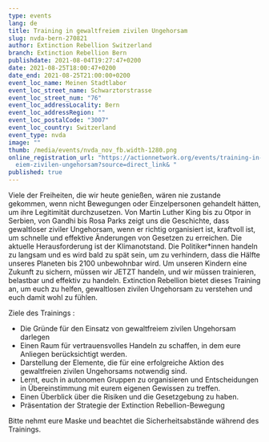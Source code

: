 ```yaml
---
type: events
lang: de
title: Training in gewaltfreiem zivilen Ungehorsam
slug: nvda-bern-270821
author: Extinction Rebellion Switzerland
branch: Extinction Rebellion Bern
publishdate: 2021-08-04T19:27:47+0200
date: 2021-08-25T18:00:47+0200
date_end: 2021-08-25T21:00:00+0200
event_loc_name: Meinen Stadtlabor
event_loc_street_name: Schwarztorstrasse
event_loc_street_num: "76"
event_loc_addressLocality: Bern
event_loc_addressRegion: ""
event_loc_postalCode: "3007"
event_loc_country: Switzerland
event_type: nvda
image: ""
thumb: /media/events/nvda_nov_fb.width-1280.png
online_registration_url: "https://actionnetwork.org/events/training-in-gewaltfr\
  eiem-zivilen-ungehorsam?source=direct_link& "
published: true
---
```

Viele der Freiheiten, die wir heute genießen, wären nie zustande gekommen, wenn nicht Bewegungen oder Einzelpersonen gehandelt hätten, um ihre Legitimität durchzusetzen. Von Martin Luther King bis zu Otpor in Serbien, von Gandhi bis Rosa Parks zeigt uns die Geschichte, dass gewaltloser ziviler Ungehorsam, wenn er richtig organisiert ist, kraftvoll ist, um schnelle und effektive Änderungen von Gesetzen zu erreichen. Die aktuelle Herausforderung ist der Klimanotstand. Die Politiker*innen handeln zu langsam und es wird bald zu spät sein, um zu verhindern, dass die Hälfte unseres Planeten bis 2100 unbewohnbar wird. Um unseren Kindern eine Zukunft zu sichern, müssen wir JETZT handeln, und wir müssen trainieren, belastbar und effektiv zu handeln. Extinction Rebellion bietet dieses Training an, um euch zu helfen, gewaltlosen zivilen Ungehorsam zu verstehen und euch damit wohl zu fühlen.

Ziele des Trainings :

* Die Gründe für den Einsatz von gewaltfreiem zivilen Ungehorsam darlegen
* Einen Raum für vertrauensvolles Handeln zu schaffen, in dem eure Anliegen berücksichtigt werden.
* Darstellung der Elemente, die für eine erfolgreiche Aktion des gewaltfreien zivilen Ungehorsams notwendig sind.
* Lernt, euch in autonomen Gruppen zu organisieren und Entscheidungen in Übereinstimmung mit eurem eigenen Gewissen zu treffen.
* Einen Überblick über die Risiken und die Gesetzgebung zu haben.
* Präsentation der Strategie der Extinction Rebellion-Bewegung

Bitte nehmt eure Maske und beachtet die Sicherheitsabstände während des Trainings.